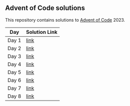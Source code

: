 ## Advent of Code solutions

This repository contains solutions to [Advent of Code](https://adventofcode.com/) 2023.

|Day | Solution Link|
|----|--------------|
|Day 1 | [link](day1/main.go)|
|Day 2| [link](day2/main.go)|
|Day 3| [link](day3/main.go)|
|Day 4| [link](day4/main.go)|
|Day 5| [link](day5/main.go)|
|Day 6| [link](day6/main.go)|
|Day 7| [link](day7/main.go)|
|Day 8| [link](day8/main.go)|